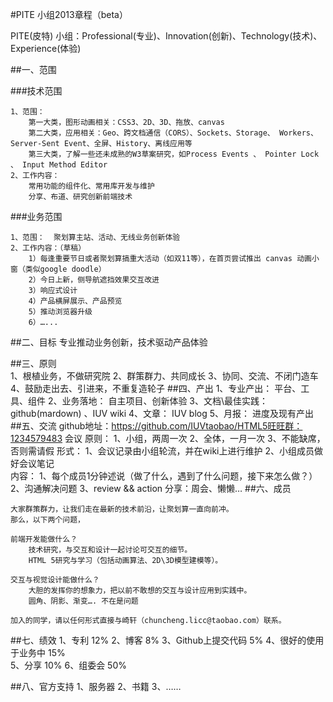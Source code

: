 #PITE 小组2013章程（beta）


PITE(皮特) 小组：Professional(专业)、Innovation(创新)、Technology(技术)、Experience(体验)

##一、范围

###技术范围

	1、范围：
		第一大类，图形动画相关：CSS3、2D、3D、拖放、canvas
		第二大类，应用相关：Geo、跨文档通信（CORS）、Sockets、Storage、 Workers、Server-Sent Event、全屏、History、离线应用等
		第三大类，了解一些还未成熟的W3草案研究，如Process Events 、 Pointer Lock 、 Input Method Editor
	2、工作内容：
		常用功能的组件化、常用库开发与维护
		分享、布道、研究创新前端技术

###业务范围

	1、范围：  聚划算主站、活动、无线业务创新体验
	2、工作内容：（草稿）
		1）每逢重要节日或者聚划算搞重大活动（如双11等），在首页尝试推出 canvas 动画小窗（类似google doodle）
		2）今日上新，侧导航遮挡效果交互改进
		3）响应式设计
		4）产品横屏展示、产品预览
		5）推动浏览器升级
		6）…...

##二、目标
	专业推动业务创新，技术驱动产品体验

##三、原则  
	1、根植业务，不做研究院
	2、群策群力、共同成长
	3、协同、交流、不闭门造车
	4、鼓励走出去、引进来，不重复造轮子
##四、产出
	1、专业产出：              平台、工具、组件
	2、业务落地：              自主项目、创新体验
	3、文档\最佳实践：      github(mardown) 、IUV wiki
	4、文章：                      IUV blog
	5、月报：                      进度及现有产出
##五、交流
	github地址：https://github.com/IUVtaobao/HTML5旺旺群：1234579483
	会议
		原则：
			1、小组，两周一次
			2、全体，一月一次
			3、不能缺席，否则需请假
		形式：
			1、会议记录由小组轮流，并在wiki上进行维护
			2、小组成员做好会议笔记	
		内容：
			1、每个成员1分钟述说（做了什么，遇到了什么问题，接下来怎么做？）
			2、沟通解决问题
			3、review && action
	分享：周会、懒懒…
##六、成员 
```
大家群策群力，让我们走在最新的技术前沿，让聚划算一直向前冲。
那么，以下两个问题，

前端开发能做什么？
	技术研究，与交互和设计一起讨论可交互的细节。
	HTML 5研究与学习（包括动画算法、2D\3D模型建模等）。

交互与视觉设计能做什么？
	大胆的发挥你的想象力，把以前不敢想的交互与设计应用到实践中。
	圆角、阴影、渐变…. 不在是问题

加入的同学，请以任何形式直接与崎轩（chuncheng.licc@taobao.com）联系。
```
##七、绩效
	1、专利                                            12%
	2、博客                                            8%
 	3、Github上提交代码                      5%
	4、很好的使用于业务中                  15%                   
	5、分享                                            10%
	6、组委会   50%

##八、官方支持
	1、服务器
	2、书籍
	3、……








